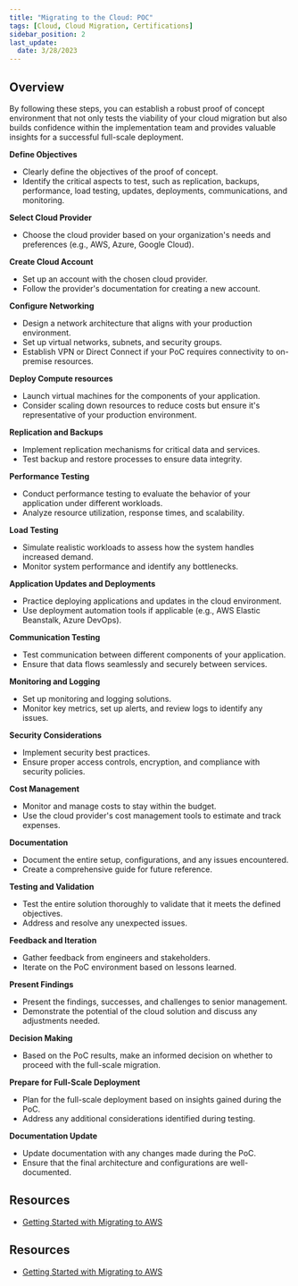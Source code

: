 ```yaml
---
title: "Migrating to the Cloud: POC"
tags: [Cloud, Cloud Migration, Certifications]
sidebar_position: 2
last_update:
  date: 3/28/2023
---
```


## Overview

By following these steps, you can establish a robust proof of concept environment that not only tests the viability of your cloud migration but also builds confidence within the implementation team and provides valuable insights for a successful full-scale deployment.

**Define Objectives**

- Clearly define the objectives of the proof of concept.
- Identify the critical aspects to test, such as replication, backups, performance, load testing, updates, deployments, communications, and monitoring.

**Select Cloud Provider**

- Choose the cloud provider based on your organization's needs and preferences (e.g., AWS, Azure, Google Cloud).

**Create Cloud Account**

- Set up an account with the chosen cloud provider.
- Follow the provider's documentation for creating a new account.

**Configure Networking**

- Design a network architecture that aligns with your production environment.
- Set up virtual networks, subnets, and security groups.
- Establish VPN or Direct Connect if your PoC requires connectivity to on-premise resources.

**Deploy Compute resources**

- Launch virtual machines for the components of your application.
- Consider scaling down resources to reduce costs but ensure it's representative of your production environment.

**Replication and Backups**

- Implement replication mechanisms for critical data and services.
- Test backup and restore processes to ensure data integrity.

**Performance Testing**

- Conduct performance testing to evaluate the behavior of your application under different workloads.
- Analyze resource utilization, response times, and scalability.

**Load Testing**

- Simulate realistic workloads to assess how the system handles increased demand.
- Monitor system performance and identify any bottlenecks.

**Application Updates and Deployments**

- Practice deploying applications and updates in the cloud environment.
- Use deployment automation tools if applicable (e.g., AWS Elastic Beanstalk, Azure DevOps).

**Communication Testing**

- Test communication between different components of your application.
- Ensure that data flows seamlessly and securely between services.

**Monitoring and Logging**

- Set up monitoring and logging solutions.
- Monitor key metrics, set up alerts, and review logs to identify any issues.

**Security Considerations**

- Implement security best practices.
- Ensure proper access controls, encryption, and compliance with security policies.

**Cost Management**

- Monitor and manage costs to stay within the budget.
- Use the cloud provider's cost management tools to estimate and track expenses.

**Documentation**

- Document the entire setup, configurations, and any issues encountered.
- Create a comprehensive guide for future reference.

**Testing and Validation**

- Test the entire solution thoroughly to validate that it meets the defined objectives.
- Address and resolve any unexpected issues.

**Feedback and Iteration**

- Gather feedback from engineers and stakeholders.
- Iterate on the PoC environment based on lessons learned.

**Present Findings**

- Present the findings, successes, and challenges to senior management.
- Demonstrate the potential of the cloud solution and discuss any adjustments needed.

**Decision Making**

- Based on the PoC results, make an informed decision on whether to proceed with the full-scale migration.

**Prepare for Full-Scale Deployment**

- Plan for the full-scale deployment based on insights gained during the PoC.
- Address any additional considerations identified during testing.

**Documentation Update**

- Update documentation with any changes made during the PoC.
- Ensure that the final architecture and configurations are well-documented.

## Resources 

- [Getting Started with Migrating to AWS](https://cloudacademy.com/learning-paths/cloud-academy-getting-started-with-migrating-to-aws-125/)


## Resources 

- [Getting Started with Migrating to AWS](https://cloudacademy.com/learning-paths/cloud-academy-getting-started-with-migrating-to-aws-125/)